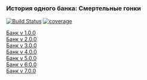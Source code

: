 ### История одного банка: Смертельные гонки

[![Build Status](https://travis-ci.org/Delgus/race.svg?branch=master)](https://travis-ci.org/Delgus/race.svg?branch=master) 
[![coverage](https://codecov.io/gh/Delgus/race)](https://codecov.io/gh/Delgus/race/branch/master/graph/badge.svg)

[Банк v 1.0.0](https://github.com/Delgus/race/blob/master/bank/v1/README.md)  
[Банк v 2.0.0](https://github.com/Delgus/race/blob/master/bank/v2/README.md)  
[Банк v 3.0.0](https://github.com/Delgus/race/blob/master/bank/v3/README.md)  
[Банк v 4.0.0](https://github.com/Delgus/race/blob/master/bank/v4/README.md)  
[Банк v 5.0.0](https://github.com/Delgus/race/blob/master/bank/v5/README.md)  
[Банк v 6.0.0](https://github.com/Delgus/race/blob/master/bank/v6/README.md)  
[Банк v 7.0.0](https://github.com/Delgus/race/blob/master/bank/v7/README.md)  
